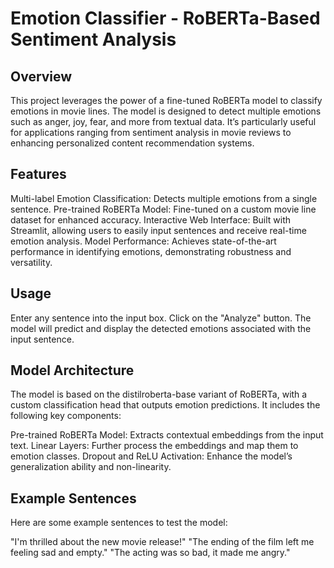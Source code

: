 # Emotion Classifier - RoBERTa-Based Sentiment Analysis
## Overview
This project leverages the power of a fine-tuned RoBERTa model to classify emotions in movie lines. The model is designed to detect multiple emotions such as anger, joy, fear, and more from textual data. It’s particularly useful for applications ranging from sentiment analysis in movie reviews to enhancing personalized content recommendation systems.

## Features
Multi-label Emotion Classification: Detects multiple emotions from a single sentence.
Pre-trained RoBERTa Model: Fine-tuned on a custom movie line dataset for enhanced accuracy.
Interactive Web Interface: Built with Streamlit, allowing users to easily input sentences and receive real-time emotion analysis.
Model Performance: Achieves state-of-the-art performance in identifying emotions, demonstrating robustness and versatility.

## Usage
Enter any sentence into the input box.
Click on the "Analyze" button.
The model will predict and display the detected emotions associated with the input sentence.

## Model Architecture
The model is based on the distilroberta-base variant of RoBERTa, with a custom classification head that outputs emotion predictions. It includes the following key components:

Pre-trained RoBERTa Model: Extracts contextual embeddings from the input text.
Linear Layers: Further process the embeddings and map them to emotion classes.
Dropout and ReLU Activation: Enhance the model’s generalization ability and non-linearity.

## Example Sentences
Here are some example sentences to test the model:

"I'm thrilled about the new movie release!"
"The ending of the film left me feeling sad and empty."
"The acting was so bad, it made me angry."

